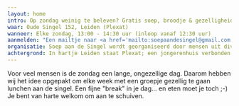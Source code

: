 ```yaml
---
layout: home
intro: Op zondag weinig te beleven? Gratis soep, broodje & gezelligheid bij
waar: Oude Singel 152, Leiden (Plexat)
wanneer: Elke zondag, 13:00 - 14:30 uur (inloop vanaf 12:30 uur)
aanmelden: "Een mailtje naar <a href='mailto:soepaandesingel@gmail.com'>soepaandesingel@gmail.com</a> is handig in verband met de catering, maar je bent ook welkom zonder aanmelding. Per keer is plaats voor zo'n 20 mensen."
organisatie: Soep aan de Singel wordt georganiseerd door mensen uit diverse kerken en studentenverenigingen. De lunch is gratis en wordt mede mogelijk gemaakt door het “Bloeifonds” van de Nederlands Gereformeerde Kerk Oegstgeest.
achtergrond: In hartje Leiden staat Plexat; een jongerenhuis verbonden aan de NGK Oegstgeest e.o. Medio 2018 vroeg Bram Dijkstra, toenmalig kerkelijk werker in deze kerk, zich af of de mogelijkheden die Plexat heeft, wat meer zouden kunnen betekenen voor de stad; het ligt centraal, heeft een mooie keuken en een gemeenschappelijke ruimte. Als werktitel had hij “Soep aan de Singel” bedacht, inclusief een logo.<br><br>Vervolgens is dit idee besproken met mensen uit verschillende Leidse kerken en organisaties. Daarbij kwam naar voren dat met name de zondag voor veel mensen best een lange, eenzame dag is. De gelegenheid om op die dag gezellig samen met anderen te kunnen lunchen zou dan een mooie “break” zijn. Met deze aanwijzingen zijn we aan de slag gegaan!
---
```


Voor veel mensen is de zondag een lange, ongezellige dag. Daarom hebben wij het idee opgepakt om elke week met een groepje gezellig te gaan lunchen aan de singel. Een fijne "break" in je dag... en eten moet je toch ;-) Je bent van harte welkom om aan te schuiven.
